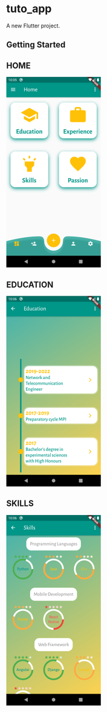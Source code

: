 # tuto_app

A new Flutter project.

## Getting Started

## HOME
![](read_me_images/home.png)

## EDUCATION
![](read_me_images/education.png)

## SKILLS
![](read_me_images/skills.png)
